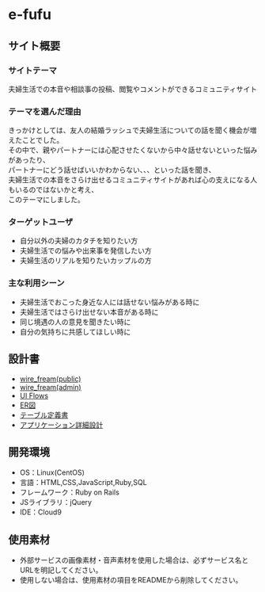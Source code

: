 # e-fufu

## サイト概要
### サイトテーマ
夫婦生活での本音や相談事の投稿、閲覧やコメントができるコミュニティサイト

### テーマを選んだ理由
きっかけとしては、友人の結婚ラッシュで夫婦生活についての話を聞く機会が増えたことでした。<br>
その中で、親やパートナーには心配させたくないから中々話せないといった悩みがあったり、<br>
パートナーにどう話せばいいかわからない、、、といった話を聞き、<br>
夫婦生活での本音をさらけ出せるコミュニティサイトがあれば心の支えになる人もいるのではないかと考え、<br>
このテーマにしました。

### ターゲットユーザ
- 自分以外の夫婦のカタチを知りたい方
- 夫婦生活での悩みや出来事を発信したい方
- 夫婦生活のリアルを知りたいカップルの方

### 主な利用シーン
- 夫婦生活でおこった身近な人には話せない悩みがある時に
- 夫婦生活ではさらけ出せない本音がある時に
- 同じ境遇の人の意見を聞きたい時に
- 自分の気持ちに共感してほしい時に

## 設計書
- [wire_fream(public)](https://drive.google.com/file/d/1euHTVlNw5RKhjW77u9iTrpxEvlvHUnbR/view?usp=share_link)
- [wire_fream(admin)](https://drive.google.com/file/d/1HszTmTBt3Hvb0N5x3PgYnbr7rkVo7uzh/view?usp=share_link)
- [UI Flows](https://drive.google.com/file/d/1cHoIScC8WNTGiz9_w1LG_yiwvDEUEAj6/view?usp=share_link)
- [ER図](https://drive.google.com/file/d/1xAVj76fy0OijXEGYYL77JxEfoENh69h_/view?usp=share_link)
- [テーブル定義書](https://drive.google.com/file/d/1fqDkRKnLyeY2RWbFtTkjoiwJZjNRvUum/view?usp=share_link)
- [アプリケーション詳細設計](https://drive.google.com/file/d/19t2hUtJOENL-V8RbBtpXrDmjEd0rRQN_/view?usp=share_link)

## 開発環境
- OS：Linux(CentOS)
- 言語：HTML,CSS,JavaScript,Ruby,SQL
- フレームワーク：Ruby on Rails
- JSライブラリ：jQuery
- IDE：Cloud9

## 使用素材
- 外部サービスの画像素材・音声素材を使用した場合は、必ずサービス名とURLを明記してください。
- 使用しない場合は、使用素材の項目をREADMEから削除してください。
